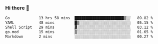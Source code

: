 ### Hi there 👋

<!--
**yeya24/yeya24** is a ✨ _special_ ✨ repository because its `README.md` (this file) appears on your GitHub profile.

Here are some ideas to get you started:

- 🔭 I’m currently working on ...
- 🌱 I’m currently learning ...
- 👯 I’m looking to collaborate on ...
- 🤔 I’m looking for help with ...
- 💬 Ask me about ...
- 📫 How to reach me: ...
- 😄 Pronouns: ...
- ⚡ Fun fact: ...
-->

<!--START_SECTION:waka-->

```txt
Go             13 hrs 58 mins  ██████████████████████▒░░   89.82 %
YAML           48 mins         █▒░░░░░░░░░░░░░░░░░░░░░░░   05.15 %
Shell Script   29 mins         ▓░░░░░░░░░░░░░░░░░░░░░░░░   03.12 %
go.mod         15 mins         ▒░░░░░░░░░░░░░░░░░░░░░░░░   01.65 %
Markdown       2 mins          ░░░░░░░░░░░░░░░░░░░░░░░░░   00.27 %
```

<!--END_SECTION:waka-->
